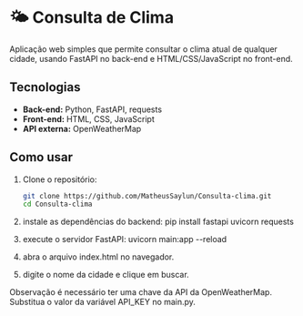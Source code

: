 # 🌤 Consulta de Clima

Aplicação web simples que permite consultar o clima atual de qualquer cidade, usando FastAPI no back-end e HTML/CSS/JavaScript no front-end.

## Tecnologias
- **Back-end:** Python, FastAPI, requests
- **Front-end:** HTML, CSS, JavaScript
- **API externa:** OpenWeatherMap

## Como usar

1. Clone o repositório:
   ```bash
   git clone https://github.com/MatheusSaylun/Consulta-clima.git
   cd Consulta-clima

2. instale as dependências do backend:
pip install fastapi uvicorn requests

3. execute o servidor FastAPI:
uvicorn main:app --reload

4. abra o arquivo index.html no navegador.

5. digite o nome da cidade e clique em buscar.

Observação é necessário ter uma chave da API da OpenWeatherMap. Substitua o valor da variável API_KEY no main.py.
  

